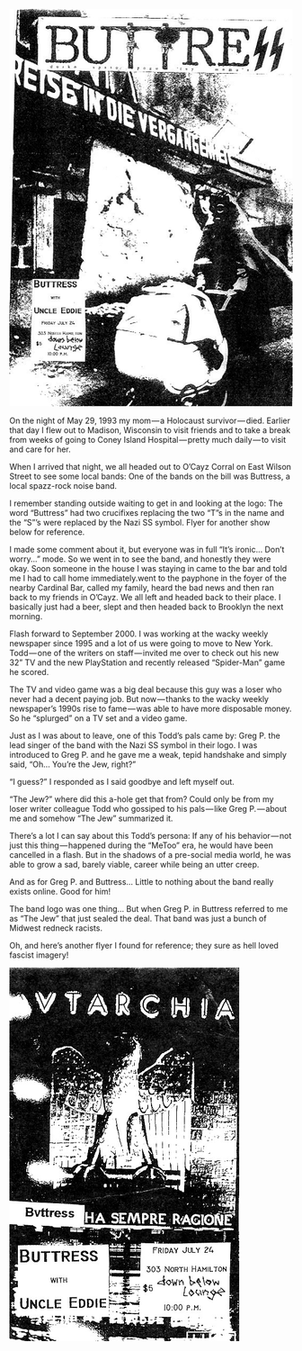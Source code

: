 <!-----
title: The Nazi Fronted Band I Saw the Day My Mom Died
description: 'Yes, this happened in 1993 in Madison, WI.'
date: '2021-02-01T06:37:55.317Z'
slug: 89f44b83c758
----->

![](../img/1__3____STHkf2zU5Ls__r1u9ZdQ.jpeg)

On the night of May 29, 1993 my mom — a Holocaust survivor — died. Earlier that day I flew out to Madison, Wisconsin to visit friends and to take a break from weeks of going to Coney Island Hospital — pretty much daily — to visit and care for her.

When I arrived that night, we all headed out to O’Cayz Corral on East Wilson Street to see some local bands: One of the bands on the bill was Buttress, a local spazz-rock noise band.

I remember standing outside waiting to get in and looking at the logo: The word “Buttress” had two crucifixes replacing the two “T”s in the name and the “S”’s were replaced by the Nazi SS symbol. Flyer for another show below for reference.

I made some comment about it, but everyone was in full “It’s ironic… Don’t worry…” mode. So we went in to see the band, and honestly they were okay. Soon someone in the house I was staying in came to the bar and told me I had to call home immediately.went to the payphone in the foyer of the nearby Cardinal Bar, called my family, heard the bad news and then ran back to my friends in O’Cayz. We all left and headed back to their place. I basically just had a beer, slept and then headed back to Brooklyn the next morning.

Flash forward to September 2000. I was working at the wacky weekly newspaper since 1995 and a lot of us were going to move to New York. Todd — one of the writers on staff — invited me over to check out his new 32” TV and the new PlayStation and recently released “Spider-Man” game he scored.

The TV and video game was a big deal because this guy was a loser who never had a decent paying job. But now — thanks to the wacky weekly newspaper’s 1990s rise to fame — was able to have more disposable money. So he “splurged” on a TV set and a video game.

Just as I was about to leave, one of this Todd’s pals came by: Greg P. the lead singer of the band with the Nazi SS symbol in their logo. I was introduced to Greg P. and he gave me a weak, tepid handshake and simply said, “Oh… You’re the Jew, right?”

“I guess?” I responded as I said goodbye and left myself out.

“The Jew?” where did this a-hole get that from? Could only be from my loser writer colleague Todd who gossiped to his pals — like Greg P. — about me and somehow “The Jew” summarized it.

There’s a lot I can say about this Todd’s persona: If any of his behavior — not just this thing — happened during the “MeToo” era, he would have been cancelled in a flash. But in the shadows of a pre-social media world, he was able to grow a sad, barely viable, career while being an utter creep.

And as for Greg P. and Buttress… Little to nothing about the band really exists online. Good for him!

The band logo was one thing… But when Greg P. in Buttress referred to me as “The Jew” that just sealed the deal. That band was just a bunch of Midwest redneck racists.

Oh, and here’s another flyer I found for reference; they sure as hell loved fascist imagery!

![](../img/1__1dHJ18fqpHLTyYn9vFnrHw.jpeg)